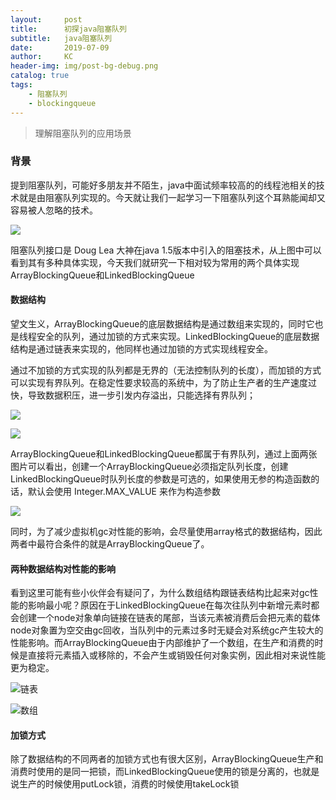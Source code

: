 ```yaml
---
layout:     post
title:      初探java阻塞队列
subtitle:   java阻塞队列
date:       2019-07-09
author:     KC
header-img: img/post-bg-debug.png
catalog: true
tags:
    - 阻塞队列
    - blockingqueue
---
```


> 理解阻塞队列的应用场景

### 背景

  提到阻塞队列，可能好多朋友并不陌生，java中面试频率较高的的线程池相关的技术就是由阻塞队列实现的。今天就让我们一起学习一下阻塞队列这个耳熟能闻却又容易被人忽略的技术。



![](http://ww3.sinaimg.cn/large/006tNc79ly1g4tfi0mklej30le09yacn.jpg)

阻塞队列接口是 Doug Lea 大神在java 1.5版本中引入的阻塞技术，从上图中可以看到其有多种具体实现，今天我们就研究一下相对较为常用的两个具体实现ArrayBlockingQueue和LinkedBlockingQueue

#### 数据结构

  望文生义，ArrayBlockingQueue的底层数据结构是通过数组来实现的，同时它也是线程安全的队列，通过加锁的方式来实现。LinkedBlockingQueue的底层数据结构是通过链表来实现的，他同样也通过加锁的方式实现线程安全。

  通过不加锁的方式实现的队列都是无界的（无法控制队列的长度），而加锁的方式可以实现有界队列。在稳定性要求较高的系统中，为了防止生产者的生产速度过快，导致数据积压，进一步引发内存溢出，只能选择有界队列；

![](http://ww3.sinaimg.cn/large/006tNc79gy1g4tkrol2zgj30cu02g3yn.jpg)

![](http://ww4.sinaimg.cn/large/006tNc79gy1g4tkthidsmj30br02iglm.jpg)

ArrayBlockingQueue和LinkedBlockingQueue都属于有界队列，通过上面两张图片可以看出，创建一个ArrayBlockingQueue必须指定队列长度，创建LinkedBlockingQueue时队列长度的参数是可选的，如果使用无参的构造函数的话，默认会使用 Integer.MAX_VALUE 来作为构造参数

![](http://ww2.sinaimg.cn/large/006tNc79gy1g4tkc3r74ej30f0046mxf.jpg)

同时，为了减少虚拟机gc对性能的影响，会尽量使用array格式的数据结构，因此两者中最符合条件的就是ArrayBlockingQueue了。

#### 两种数据结构对性能的影响

看到这里可能有些小伙伴会有疑问了，为什么数组结构跟链表结构比起来对gc性能的影响最小呢？原因在于LinkedBlockingQueue在每次往队列中新增元素时都会创建一个node对象单向链接在链表的尾部，当该元素被消费后会把元素的载体node对象置为空交由gc回收，当队列中的元素过多时无疑会对系统gc产生较大的性能影响。而ArrayBlockingQueue由于内部维护了一个数组，在生产和消费的时候是直接将元素插入或移除的，不会产生或销毁任何对象实例，因此相对来说性能更为稳定。

![链表](http://ww2.sinaimg.cn/large/006tNc79gy1g4tlkw7lz2j30f10f0wfn.jpg)

![数组](http://ww2.sinaimg.cn/large/006tNc79gy1g4tlpln1e7j30i60ipabz.jpg)

#### 加锁方式

除了数据结构的不同两者的加锁方式也有很大区别，ArrayBlockingQueue生产和消费时使用的是同一把锁，而LinkedBlockingQueue使用的锁是分离的，也就是说生产的时候使用putLock锁，消费的时候使用takeLock锁


